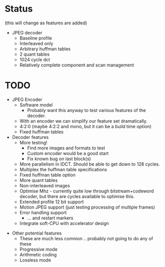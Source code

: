 # Status

(this will change as features are added)

* JPEG decoder
  - Baseline profile
  - Interleaved only
  - Arbitrary huffman tables
  - 2 quant tables
  - 1024 cycle dct
  - Relatively complete component and scan management

# TODO 

* JPEG Encoder
  - Software model
    - Probably want this anyway to test various features of the decoder.
  - With an encoder we can simplify our feature set dramatically.
  - 4:2:0 (maybe 4:2:2 and mono, but it can be a build time option)
  - Fixed huffman tables
* Decoder features
  - More testing!
    - Find more images and formats to test
    - Custom encoder would be a good start
    - Fix known bug on last block(s)
  - More parallelism in IDCT.  Should be able to get down to 128 cycles.
  - Multiplex the huffman table specifications
  - Fixed huffman table option
  - More quant tables
  - Non-interleaved images
  - Optimise Mhz - currently quite low through bitstream+codeword decoder, but
    there are cycles available to optimise this.
  - Extended profile 12 bit support
  - Motion JPEG support (just testing processing of multiple frames)
  - Error handling support
    - ... and restart markers
  - Integrate soft-CPU with accelerator design
- Other potential features
  - These are much less common .. probably not going to do any of these
  - Progressive mode
  - Arithmetic coding
  - Lossless mode